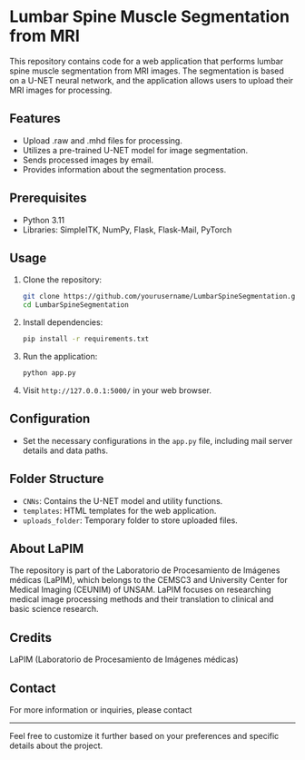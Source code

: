 
# Lumbar Spine Muscle Segmentation from MRI

This repository contains code for a web application that performs lumbar spine muscle segmentation from MRI images. The segmentation is based on a U-NET neural network, and the application allows users to upload their MRI images for processing.

## Features

- Upload .raw and .mhd files for processing.
- Utilizes a pre-trained U-NET model for image segmentation.
- Sends processed images by email.
- Provides information about the segmentation process.

## Prerequisites

- Python 3.11
- Libraries: SimpleITK, NumPy, Flask, Flask-Mail, PyTorch

## Usage

1. Clone the repository:

   ```bash
   git clone https://github.com/yourusername/LumbarSpineSegmentation.git
   cd LumbarSpineSegmentation
   ```

2. Install dependencies:

   ```bash
   pip install -r requirements.txt
   ```

3. Run the application:

   ```bash
   python app.py
   ```

4. Visit `http://127.0.0.1:5000/` in your web browser.

## Configuration

- Set the necessary configurations in the `app.py` file, including mail server details and data paths.

## Folder Structure

- `CNNs`: Contains the U-NET model and utility functions.
- `templates`: HTML templates for the web application.
- `uploads_folder`: Temporary folder to store uploaded files.

## About LaPIM

The repository is part of the Laboratorio de Procesamiento de Imágenes médicas (LaPIM), which belongs to the CEMSC3 and University Center for Medical Imaging (CEUNIM) of UNSAM. LaPIM focuses on researching medical image processing methods and their translation to clinical and basic science research.

## Credits

LaPIM (Laboratorio de Procesamiento de Imágenes médicas)

## Contact

For more information or inquiries, please contact 

---

Feel free to customize it further based on your preferences and specific details about the project.
